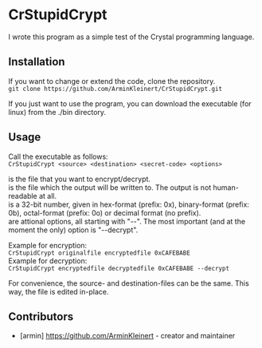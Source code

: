 # CrStupidCrypt

I wrote this program as a simple test of the Crystal programming language.

## Installation

If you want to change or extend the code, clone the repository.  
```git clone https://github.com/ArminKleinert/CrStupidCrypt.git```

If you just want to use the program, you can download the executable (for linux) from the ./bin directory.

## Usage

Call the executable as follows:  
```CrStupidCrypt <source> <destination> <secret-code> <options>```

<source> is the file that you want to encrypt/decrypt.  
<destination> is the file which the output will be written to. The output is not human-readable at all.  
<secret-code> is a 32-bit number, given in hex-format (prefix: 0x), binary-format (prefix: 0b), octal-format (prefix: 0o) or decimal format (no prefix).  
<options> are attional options, all starting with "--". The most important (and at the moment the only) option is "--decrypt".

Example for encryption:  
```CrStupidCrypt originalfile encryptedfile 0xCAFEBABE```  
Example for decryption:  
```CrStupidCrypt encryptedfile decryptedfile 0xCAFEBABE --decrypt```

For convenience, the source- and destination-files can be the same. This way, the file is edited in-place.

## Contributors

- [armin] https://github.com/ArminKleinert - creator and maintainer
